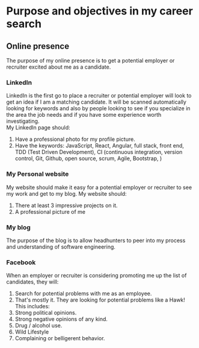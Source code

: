 # Purpose and objectives in my career search

## Online presence
The purpose of my online presence is to get a potential employer or recruiter excited about  me as a candidate.

### LinkedIn
LinkedIn is the first go to place a recruiter or potential employer will look to get an idea if I am a matching candidate.  It will be scanned automatically looking for keywords and also by people looking to see if you specialize in the area the job needs and if you have some experience worth investigating.  
My LinkedIn page should:
1. Have a professional photo for my profile picture.
1. Have the keywords: JavaScript, React, Angular, full stack, front end, TDD (Test Driven Development), CI (continuous integration, version control, Git, Github, open source, scrum, Agile, Bootstrap, )

### My Personal website
My website should make it easy for a potential employer or recruiter to see my work and get to my blog. My website should:
1. There at least 3 impressive projects on it.
1. A professional picture of me

### My blog
The purpose of the blog is to allow headhunters to peer into my process and understanding of software engineering.

### Facebook
When an employer or recruiter is considering promoting me up the list of candidates, they will:
1. Search for potential problems with me as an employee.
1. That's mostly it. They are looking for potential problems like a Hawk! This includes:
  1. Strong political opinions.
  1. Strong negative opinions of any kind.
  1. Drug / alcohol use.
  1. Wild Lifestyle
  1. Complaining or belligerent behavior.
